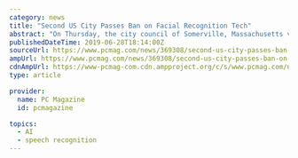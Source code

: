 ```yaml
---
category: news
title: "Second US City Passes Ban on Facial Recognition Tech"
abstract: "On Thursday, the city council of Somerville, Massachusetts voted 11-0 to pass the anti-facial recognition ordinance, which calls out the technology for its potential to \"chill\" protected free speech. \"The broad application of face surveillance in public ..."
publishedDateTime: 2019-06-28T18:14:00Z
sourceUrl: https://www.pcmag.com/news/369308/second-us-city-passes-ban-on-facial-recognition-tech
ampUrl: https://www.pcmag.com/news/369308/second-us-city-passes-ban-on-facial-recognition-tech?amp=1
cdnAmpUrl: https://www-pcmag-com.cdn.ampproject.org/c/s/www.pcmag.com/news/369308/second-us-city-passes-ban-on-facial-recognition-tech?amp=1
type: article

provider:
  name: PC Magazine
  id: pcmagazine

topics:
  - AI
  - speech recognition
---
```


